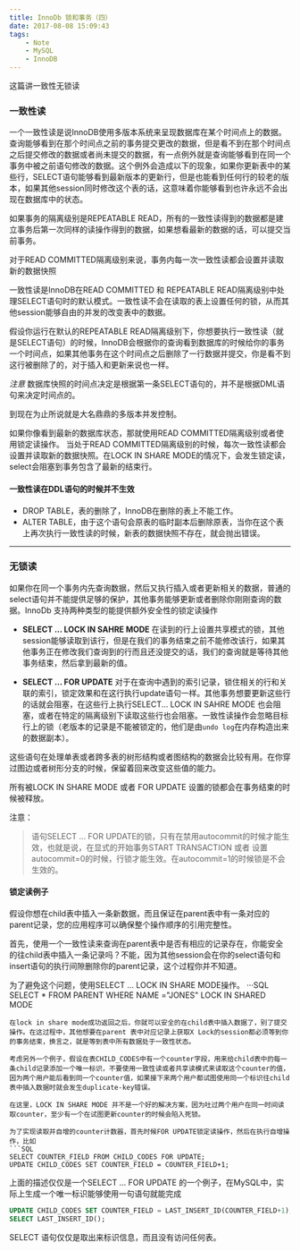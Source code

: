 ```yaml
---
title: InnoDb 锁和事务（四）
date: 2017-08-08 15:09:43
tags:
	- Note
	- MySQL
	- InnoDB
---
```


这篇讲一致性无锁读

### 一致性读
一个一致性读是说InnoDB使用多版本系统来呈现数据库在某个时间点上的数据。查询能够看到在那个时间点之前的事务提交更改的数据，但是看不到在那个时间点之后提交修改的数据或者尚未提交的数据，有一点例外就是查询能够看到在同一个事务中被之前语句修改的数据。这个例外会造成以下的现象，如果你更新表中的某些行，SELECT语句能够看到最新版本的更新行，但是也能看到任何行的较老的版本，如果其他session同时修改这个表的话，这意味着你能够看到也许永远不会出现在数据库中的状态。

如果事务的隔离级别是REPEATABLE READ，所有的一致性读得到的数据都是建立事务后第一次同样的读操作得到的数据，如果想看最新的数据的话，可以提交当前事务。

对于READ COMMITTED隔离级别来说，事务内每一次一致性读都会设置并读取新的数据快照

一致性读是InnoDB在READ COMMITTED 和 REPEATABLE READ隔离级别中处理SELECT语句时的默认模式。一致性读不会在读取的表上设置任何的锁，从而其他session能够自由的并发的改变表中的数据。

假设你运行在默认的REPEATABLE READ隔离级别下，你想要执行一致性读（就是SELECT语句）的时候，InnoDB会根据你的查询看到数据库的时候给你的事务一个时间点，如果其他事务在这个时间点之后删除了一行数据并提交，你是看不到这行被删除了的，对于插入和更新来说也一样。

*注意*
数据库快照的时间点决定是根据第一条SELECT语句的，并不是根据DML语句来决定时间点的。

到现在为止所说就是大名鼎鼎的多版本并发控制。

如果你像看到最新的数据库状态，那就使用READ COMMITTED隔离级别或者使用锁定读操作。
当处于READ COMMITTED隔离级别的时候，每次一致性读都会设置并读取新的数据快照。在LOCK IN SHARE MODE的情况下，会发生锁定读，select会阻塞到事务包含了最新的结束行。

#### 一致性读在DDL语句的时候并不生效
- DROP TABLE，表的删除了，InnoDB在删除的表上不能工作。
- ALTER TABLE，由于这个语句会原表的临时副本后删除原表，当你在这个表上再次执行一致性读的时候，新表的数据快照不存在，就会抛出错误。

***

### 无锁读
如果你在同一个事务内先查询数据，然后又执行插入或者更新相关的数据，普通的select语句并不能提供足够的保护，其他事务能够更新或者删除你刚刚查询的数据。InnoDb 支持两种类型的能提供额外安全性的锁定读操作

+ **SELECT ... LOCK IN SAHRE MODE**
 在读到的行上设置共享模式的锁，其他session能够读取到该行，但是在我们的事务结束之前不能修改该行，如果其他事务正在修改我们查询到的行而且还没提交的话，我们的查询就是等待其他事务结束，然后拿到最新的值。

+ **SELECT ... FOR UPDATE**
对于在查询中遇到的索引记录，锁住相关的行和关联的索引，锁定效果和在这行执行update语句一样。其他事务想要更新这些行的话就会阻塞，在这些行上执行SELECT... LOCK IN SAHRE MODE 也会阻塞，或者在特定的隔离级别下读取这些行也会阻塞。一致性读操作会忽略目标行上的锁（老版本的记录是不能被锁定的，他们是由`undo log`在内存构造出来的数据副本）。

这些语句在处理单表或者跨多表的树形结构或者图结构的数据会比较有用。在你穿过图边或者树形分支的时候，保留着回来改变这些值的能力。

所有被LOCK IN SHARE MODE 或者 FOR UPDATE 设置的锁都会在事务结束的时候被释放。


注意：
> 语句SELECT ... FOR UPDATE的锁，只有在禁用autocommit的时候才能生效，也就是说，在显式的开始事务START TRANSACTION 或者 设置autocommit=0的时候，行锁才能生效。在autocommit=1的时候锁是不会生效的。

#### 锁定读例子
假设你想在child表中插入一条新数据，而且保证在parent表中有一条对应的parent记录，您的应用程序可以确保整个操作顺序的引用完整性。

首先，使用一个一致性读来查询在parent表中是否有相应的记录存在，你能安全的往child表中插入一条记录吗？不能，因为其他session会在你的select语句和insert语句的执行间隙删除你的parent记录，这个过程你并不知道。

为了避免这个问题，使用SELECT ... LOCK IN SHARE MODE操作。
···SQL
SELECT * FROM PARENT WHERE NAME ="JONES" LOCK IN SHARED MODE
```
在lock in share mode成功返回之后，你就可以安全的在child表中插入数据了，别了提交操作。在这过程中，其他想要在parent 表中对应记录上获取X Lock的session都必须等到你的事务结束，换言之，就是等到表中所有数据处于一致性状态。

考虑另外一个例子，假设在表CHILD_CODES中有一个counter字段，用来给child表中的每一条child记录添加一个唯一标识，不要使用一致性读或者共享读模式来读取这个counter的值，因为两个用户能后看到同一个counter值，如果接下来两个用户都试图使用同一个标识往child表中插入数据时就会发生duplicate-key错误。

在这里，LOCK IN SHARE MODE 并不是一个好的解决方案，因为吐过两个用户在同一时间读取counter，至少有一个在试图更新counter的时候会陷入死锁。

为了实现读取并自增的counter计数器，首先时候FOR UPDATE锁定读操作，然后在执行自增操作，比如
```SQL
SELECT COUNTER_FIELD FROM CHILD_CODES FOR UPDATE;
UPDATE CHILD_CODES SET COUNTER_FIELD = COUNTER_FIELD+1;
```
上面的描述仅仅是一个SELECT ... FOR UPDATE 的一个例子，在MySQL中，实际上生成一个唯一标识能够使用一句语句就能完成
```SQL
UPDATE CHILD_CODES SET COUNTER_FIELD = LAST_INSERT_ID(COUNTER_FIELD+1);
SELECT LAST_INSERT_ID();
```
SELECT 语句仅仅是取出来标识信息，而且没有访问任何表。

